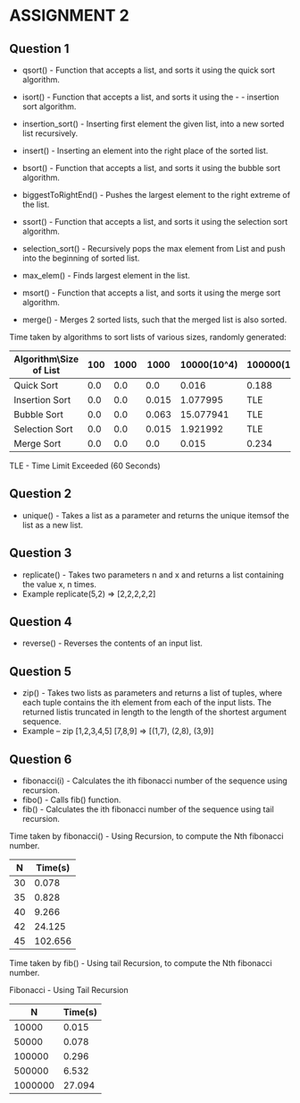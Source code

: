 # ASSIGNMENT 2

## Question 1

- qsort() 			- Function that accepts a list, and sorts it using the quick sort algorithm.

- isort() 			- Function that accepts a list, and sorts it using the - - insertion sort algorithm.
- insertion_sort() 	- Inserting first element the given list, into a new sorted list recursively.
- insert() 			- Inserting an element into the right place of the sorted list.

- bsort() 			- Function that accepts a list, and sorts it using the bubble sort algorithm.
- biggestToRightEnd() - Pushes the largest element to the right extreme of the list.

- ssort() 			- Function that accepts a list, and sorts it using the selection sort algorithm.
- selection_sort() 	- Recursively pops the max element from List and push into the beginning of sorted list.
- max_elem() 			- Finds largest element in the list.

- msort() 			- Function that accepts a list, and sorts it using the merge sort algorithm.
- merge() 			- Merges 2 sorted lists, such that the merged list is also sorted.


Time taken by algorithms to sort lists of various sizes, randomly generated:

Algorithm\Size of List		|100 	|1000	|1000	|10000(10^4)	|100000(10^5)		|10^6 		|10^7
----------------------------|-------|-------|-------|---------------|-------------------|-----------|---------
Quick Sort				|0.0 	|0.0  	|0.0 	|0.016 			|0.188 				|2.953 		|39.70324
Insertion Sort			|0.0 	|0.0  	|0.015 	|1.077995 		|TLE 				|TLE		|TLE
Bubble Sort				|0.0 	|0.0 	|0.063 	|15.077941 		|TLE 				|TLE 		|TLE
Selection Sort			|0.0 	|0.0 	|0.015 	|1.921992 		|TLE 				|TLE 		|TLE
Merge Sort				|0.0 	|0.0 	|0.0 	|0.015 			|0.234 				|2.906 		|32.70337

TLE - Time Limit Exceeded (60 Seconds)

## Question 2

- unique() -  Takes a list as a parameter and returns the unique itemsof the list as a new list.

## Question 3

- replicate() - 	Takes two parameters n and x and returns a list containing the value x, n times.
- Example replicate(5,2) => [2,2,2,2,2]

## Question 4

- reverse() - Reverses the contents of an input list.

## Question 5

- zip() -	Takes two lists as parameters and returns a list of tuples, where each tuple contains the ith element from each of the input lists. The returned listis truncated in length to the length of the shortest argument sequence.
- Example – zip [1,2,3,4,5] [7,8,9] => [(1,7), (2,8), (3,9)]

## Question 6

- fibonacci(i) - Calculates the ith fibonacci number of the sequence using recursion.
- fibo() - Calls fib() function.
- fib() - Calculates the ith fibonacci number of the sequence using tail recursion.

Time taken by fibonacci() - Using Recursion, to compute the Nth fibonacci number.

N 		|Time(s)
--------|--------
30 		|0.078
35 		|0.828
40 		|9.266
42 		|24.125
45 		|102.656

Time taken by fib() - Using tail Recursion, to compute the Nth fibonacci number.

Fibonacci - Using Tail Recursion

N 			|Time(s)
------------|-------
10000 		|0.015
50000 		|0.078
100000 		|0.296
500000 		|6.532
1000000 	|27.094
